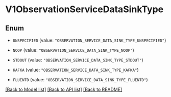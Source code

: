 # V1ObservationServiceDataSinkType

## Enum


* `UNSPECIFIED` (value: `"OBSERVATION_SERVICE_DATA_SINK_TYPE_UNSPECIFIED"`)

* `NOOP` (value: `"OBSERVATION_SERVICE_DATA_SINK_TYPE_NOOP"`)

* `STDOUT` (value: `"OBSERVATION_SERVICE_DATA_SINK_TYPE_STDOUT"`)

* `KAFKA` (value: `"OBSERVATION_SERVICE_DATA_SINK_TYPE_KAFKA"`)

* `FLUENTD` (value: `"OBSERVATION_SERVICE_DATA_SINK_TYPE_FLUENTD"`)


[[Back to Model list]](../README.md#documentation-for-models) [[Back to API list]](../README.md#documentation-for-api-endpoints) [[Back to README]](../README.md)


